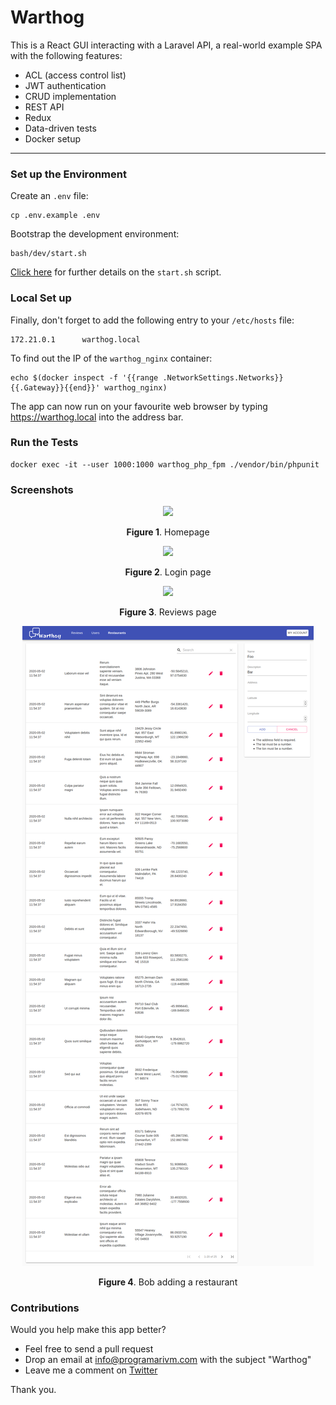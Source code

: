 # Warthog

This is a React GUI interacting with a Laravel API, a real-world example SPA with the following features:

- ACL (access control list)
- JWT authentication
- CRUD implementation
- REST API
- Redux
- Data-driven tests
- Docker setup

---

### Set up the Environment

Create an `.env` file:

    cp .env.example .env

Bootstrap the development environment:

    bash/dev/start.sh

[Click here](https://github.com/programarivm/warthog/blob/master/bash/dev/start.sh) for further details on the `start.sh` script.

### Local Set up

Finally, don't forget to add the following entry to your `/etc/hosts` file:

    172.21.0.1      warthog.local

To find out the IP of the `warthog_nginx` container:

    echo $(docker inspect -f '{{range .NetworkSettings.Networks}}{{.Gateway}}{{end}}' warthog_nginx)

The app can now run on your favourite web browser by typing https://warthog.local into the address bar.

### Run the Tests

    docker exec -it --user 1000:1000 warthog_php_fpm ./vendor/bin/phpunit

### Screenshots

<p align="center">
    <img src="https://github.com/programarivm/warthog/blob/master/resources/images/Figure-01.png" />
</p>

<p align="center">
    <b>Figure 1</b>. Homepage
</p>

<p align="center">
    <img src="https://github.com/programarivm/warthog/blob/master/resources/images/Figure-02.png" />
</p>

<p align="center">
    <b>Figure 2</b>. Login page
</p>

<p align="center">
    <img src="https://github.com/programarivm/warthog/blob/master/resources/images/Figure-03.png" />
</p>

<p align="center">
    <b>Figure 3</b>. Reviews page
</p>

<p align="center">
    <img src="https://github.com/programarivm/warthog/blob/master/resources/images/Figure-04.png" />
</p>

<p align="center">
    <b>Figure 4</b>. Bob adding a restaurant
</p>

### Contributions

Would you help make this app better?

- Feel free to send a pull request
- Drop an email at info@programarivm.com with the subject "Warthog"
- Leave me a comment on [Twitter](https://twitter.com/programarivm)

Thank you.

